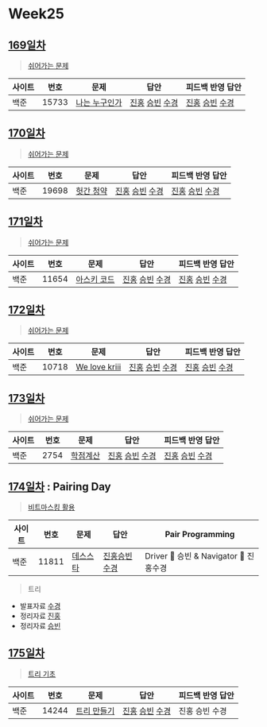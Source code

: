 # Week25

## [169일차](Day169)

> [쉬어가는 문제](https://www.acmicpc.net/group/workbook/view/9797/34271)

| 사이트 | 번호 | 문제                 | 답안                | 피드백 반영 답안    |
| ------ | ---- | -------------------- | ------------------- | ------------------- |
| 백준   | 15733    | [나는 누구인가](https://www.acmicpc.net/problem/15733) | [진홍](Day169/bj15733_kjh.java) [승빈](Day169/bj15733_wsb.java) [수경](Day169/bj15733_hsk.js) | [진홍](Day169/bj15733_kjh.java) [승빈](Day169/bj15733_wsb.java) [수경](Day169/bj15733_hsk.js) |

## [170일차](Day170)

> [쉬어가는 문제](https://www.acmicpc.net/group/workbook/view/9797/34294)

| 사이트 | 번호 | 문제                 | 답안                | 피드백 반영 답안    |
| ------ | ---- | -------------------- | ------------------- | ------------------- |
| 백준   | 19698 | [헛간 청약](https://www.acmicpc.net/problem/19698) | [진홍](Day170/bj19698_kjh.java) [승빈](Day170/bj19698_wsb.java) [수경](Day170/bj19698_hsk.js) | [진홍](Day170/bj19698_kjh.java) [승빈](Day170/bj19698_wsb.java) [수경](Day170/bj19698_hsk.js) |

## [171일차](Day171)

> [쉬어가는 문제](https://www.acmicpc.net/group/workbook/view/9797/34304)

| 사이트 | 번호 | 문제                 | 답안                | 피드백 반영 답안    |
| ------ | ---- | -------------------- | ------------------- | ------------------- |
| 백준   | 11654 | [아스키 코드](https://www.acmicpc.net/problem/11654) | [진홍](Day171/bj11654_kjh.java) [승빈](Day171/bj11654_wsb.java) [수경](Day171/bj11654_hsk.js) | [진홍](Day171/bj11654_kjh.java) [승빈](Day171/bj11654_wsb.java) [수경](Day171/bj11654_hsk.js) |

## [172일차](Day172)

> [쉬어가는 문제](https://www.acmicpc.net/group/workbook/view/9797/34388)

| 사이트 | 번호 | 문제                 | 답안                | 피드백 반영 답안    |
| ------ | ---- | -------------------- | ------------------- | ------------------- |
| 백준   | 10718    | [We love kriii](https://www.acmicpc.net/problem/10718) | [진홍](Day172/bj10718_kjh.java) [승빈](Day172/bj10718_wsb.java) [수경](Day172/bj10718_hsk.js) | [진홍](Day172/bj10718_kjh.java) [승빈](Day172/bj10718_wsb.java) [수경](Day172/bj10718_hsk.js) |

## [173일차](Day173)

> [쉬어가는 문제](https://www.acmicpc.net/group/workbook/view/9797/34426)

| 사이트 | 번호 | 문제                 | 답안                | 피드백 반영 답안    |
| ------ | ---- | -------------------- | ------------------- | ------------------- |
| 백준   | 2754 | [학점계산](https://www.acmicpc.net/problem/2754) | [진홍](Day173/bj2754_kjh.java) [승빈](Day173/bj2754_wsb.java) [수경](Day173/bj2754_hsk.js) | [진홍](Day173/bj2754_kjh.java) [승빈](Day173/bj2754_wsb.java) [수경](Day173/bj2754_hsk.js) |

## [174일차](Day174) : Pairing Day

> [비트마스킹 활용](https://www.acmicpc.net/group/workbook/view/9797/34438)

| 사이트 | 번호 | 문제                 | 답안                | Pair Programming    |
| ------ | ---- | -------------------- | ------------------- | ------------------- |
| 백준   | 11811 | [데스스타](https://www.acmicpc.net/problem/11811) | [진홍승빈수경](Day174/bj11811_kjhwsbhsk.java) | Driver 🚗 승빈 & Navigator 🧭 진홍수경 |

> 트리
* 발표자료 [수경](reference/hsk.pdf)
* 정리자료 [진홍](reference/kjh.pdf)
* 정리자료 [승빈](reference/wsb.pdf)

## [175일차](Day175)

> [트리 기초](https://www.acmicpc.net/group/workbook/view/9797/34448)

| 사이트 | 번호 | 문제                 | 답안                | 피드백 반영 답안    |
| ------ | ---- | -------------------- | ------------------- | ------------------- |
| 백준   | 14244    | [트리 만들기](https://www.acmicpc.net/problem/14244) | [진홍](Day175/bj14244_kjh.java) [승빈](Day175/bj14244_wsb.java) [수경](Day175/bj14244_hsk.js) | 진홍 승빈 수경 |
